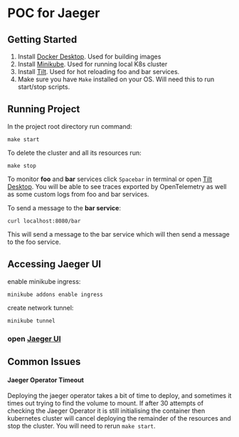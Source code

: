 # POC for Jaeger
## Getting Started
1. Install [Docker Desktop](https://www.docker.com/products/docker-desktop/). Used for building images
2. Install [Minikube](https://minikube.sigs.k8s.io/docs/start/). Used for running local K8s cluster
3. Install [Tilt](https://tilt.dev). Used for hot reloading foo and bar services.
4. Make sure you have `Make` installed on your OS. Will need this to run start/stop scripts.

## Running Project
In the project root directory run command:
```text
make start
```
To delete the cluster and all its resources run:
```text
make stop
```

To monitor **foo** and **bar** services click `Spacebar` in terminal or open [Tilt Desktop](http://localhost:10350/).
You will be able to see traces exported by OpenTelemetry as well as some custom logs from foo and bar services.

To send a message to the **bar service**:
```text
curl localhost:8080/bar
```
This will send a message to the bar service which will then send a message to the foo service.

## Accessing Jaeger UI
enable minikube ingress:
```text
minikube addons enable ingress
```
create network tunnel:
```text
minikube tunnel
```
### open [Jaeger UI](http://localhost/search)

## Common Issues
#### Jaeger Operator Timeout
Deploying the jaeger operator takes a bit of time to deploy, and sometimes it times out trying to find the volume to mount. If after
30 attempts of checking the Jaeger Operator it is still initialising the container then kubernetes cluster will cancel deploying the
remainder of the resources and stop the cluster. You will need to rerun `make start`.


